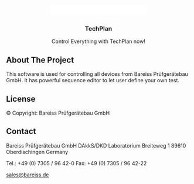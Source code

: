 <!-- PROJECT LOGO -->
<br />
<p align="center">
  <a href="https://bareiss.de">
    <img src="src/assets/img/Bareiss_LOGO.png" alt="Logo" height="28">
  </a>

  <h3 align="center">TechPlan</h3>

  <p align="center">
    Control Everything with TechPlan now!
</p>

<!-- ABOUT THE PROJECT -->
## About The Project

This software is used for controlling all devices from Bareiss Prüfgerätebau GmbH. It has powerful sequence editor to let user define your own test.


<!-- LICENSE -->
## License

© Copyright: Bareiss Prüfgerätebau GmbH



<!-- CONTACT -->
## Contact

Bareiss Prüfgerätebau GmbH 
DAkkS/DKD Laboratorium
Breiteweg 1
89610 Oberdischingen
Germany

Tel.: +49 (0) 7305 / 96 42-0
Fax: +49 (0) 7305 / 96 42-22

sales@bareiss.de

